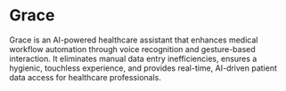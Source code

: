# Grace
Grace is an AI-powered healthcare assistant that enhances medical workflow automation through voice recognition and gesture-based interaction. It eliminates manual data entry inefficiencies, ensures a hygienic, touchless experience, and provides real-time, AI-driven patient data access for healthcare professionals.

